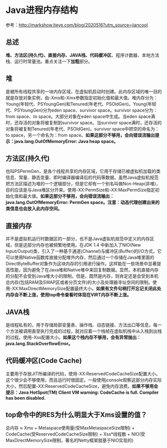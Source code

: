 # Java进程内存结构

参考：<http://markshow.iteye.com/blog/2020516?utm_source=jiancool>  

## 总述

**堆、方法区(持久代)、直接内存、JAVA栈、代码缓冲区**、程序计数器、本地方法栈、运行时常量池。重点关注一下**加粗**部分。  

## 堆

是被所有线程共享的一块内存区域，在虚拟机启动时创建。此内存区域的唯一目的就是存放对象实例，由-Xms和-Xmx参数指定初始化值和最大值。堆内存分为：Young(年轻代、PSYoungGen)和Tenured(年老代、PSOldGen)。Young(年轻代、PSYoungGen)分为eden space、survivor space。survivor space分为：from space、to space。大部分对象在eden space中生成。当eden space满时，还存活的对象将被复制到survivor space。当survivor space满时，还存活的对象将被复制Tenured(年老代、PSOldGen)。survivor space中把空的命名为：to space，另一个命名为：from space。**如果这部分不够用，会向错误流输出提示：java.lang.OutOfMemoryError: Java heap space。**  

## 方法区(持久代)

也叫PSPermGen，是各个线程共享的内存区域，它用于存储已被虚拟机加载的类信息、常量、静态变量、即时编译器编译后的代码等数据。虽然Java虚拟机规范把方法区描述为堆的一个逻辑部分，但是它却有一个别名叫做Non-Heap(非堆)，目的应该是与Java堆区分开来。使用-XX:PermSize和-XX:MaxPermSize指定初始化值和最大值。**如果这部分不够用，会向错误流输出：java.lang.OutOfMemoryError: PermGen space。注意：动态代理创建出来的类信息也会放入此内存空间。**  

## 直接内存

并不是虚拟机运行时数据区的一部分，也不是Java虚拟机规范中定义的内存区域，但是这部分内存也被频繁地使用。在JDK 1.4 中新加入了NIO(New Input/Output)类，引入了一种基于通道(Channel)与缓冲区(Buffer)的I/O方式，它可以使用Native函数库直接分配堆外内存，然后通过一个存储在Java堆里面的DirectByteBuffer对象作为这块内存的引用进行操作。这样能在一些场景中显著提高性能，因为避免了在Java堆和Native堆中来回复制数据。显然，本机直接内存的分配不会受到Java堆大小的限制，但是，既然是内存，则肯定还是会受到本机总内存(包括RAM及SWAP区或者分页文件)的大小及处理器寻址空间的限制。使用-XX:MaxDirectMemorySize配置最终大小。**如果有文件句柄打开忘记关闭此处内存会不断上涨，使用top命令查看时体现在VIRT内存不断上涨。**  

## JAVA栈

是线程私有的，用于存储局部变量表、操作栈、动态链接、方法出口等信息。每一个方法被调用直至执行完成的过程，就对应着一个栈帧在虚拟机栈中从入栈到出栈的过程。使用-Xss配置大小。**如果这个栈内存不够用，会有异常抛出：java.lang.StackOverflowError。**  

## 代码缓冲区(Code Cache)

主要用于存放JIT所编译的代码，使用-XX:ReservedCodeCacheSize配置大小。这个很少会不够使用，而且运行时很固定。一般使用jconsole观察这部分内存实际大小，然后配置-XX:ReservedCodeCacheSize，避免内存浪费。**如果不够用会提示：Java HotSpot(TM) Client VM warning: CodeCache is full. Compiler has been disabled.**  

## top命令中的RES为什么明显大于Xms设置的值？

总内存 ≈ Xmx + Metaspace使用量(受MaxMetaspaceSize限制) + CodeCache(受ReservedCodeCacheSize限制) + Xss*线程数 + NIO(受MaxDirectMemorySize限制，著名的Netty框架就基于NIO实现的)  

